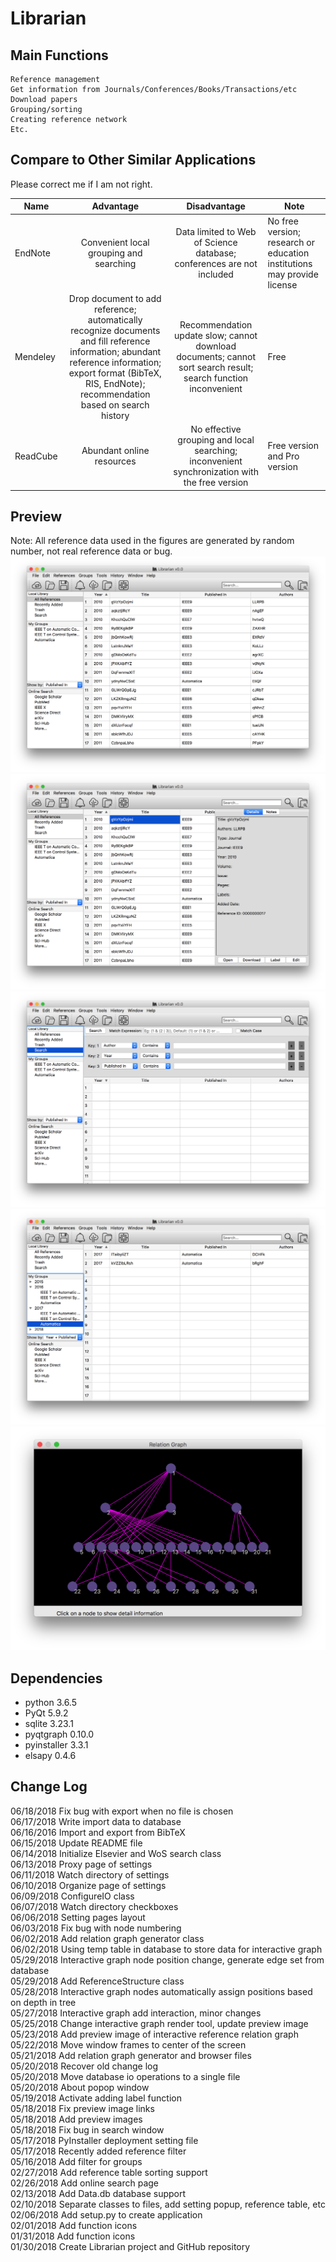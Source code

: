 # Librarian

## Main Functions
    Reference management
    Get information from Journals/Conferences/Books/Transactions/etc
    Download papers
    Grouping/sorting
    Creating reference network
    Etc.

## Compare to Other Similar Applications  
Please correct me if I am not right.   

| Name | Advantage | Disadvantage | Note |
| ---- | :-------: | :----------: | ---- |
| EndNote  | Convenient local grouping and searching | Data limited to Web of Science database; conferences are not included | No free version; research or education institutions may provide license |
| Mendeley | Drop document to add reference; automatically recognize documents and fill reference information; abundant reference information; export format (BibTeX, RIS, EndNote); recommendation based on search history | Recommendation update slow; cannot download documents; cannot sort search result; search function inconvenient | Free |
| ReadCube | Abundant online resources | No effective grouping and local searching; inconvenient synchronization with the free version | Free version and Pro version |

## Preview  
Note: All reference data used in the figures are generated by random number, not real reference data or bug.  
![alt text](https://github.com/liutairan/Librarian/blob/master/Pictures/Snip20180518_2.png "Local library")
![alt text](https://github.com/liutairan/Librarian/blob/master/Pictures/Snip20180518_3.png "Detail of reference")
![alt text](https://github.com/liutairan/Librarian/blob/master/Pictures/Snip20180518_4.png "Search page")
![alt text](https://github.com/liutairan/Librarian/blob/master/Pictures/Snip20180518_5.png "Group page")
![alt text](https://github.com/liutairan/Librarian/blob/master/Pictures/Snip20180529_21.png "Interactive relation graph")

## Dependencies  
* python 3.6.5
* PyQt 5.9.2   
* sqlite 3.23.1  
* pyqtgraph 0.10.0  
* pyinstaller 3.3.1    
* elsapy 0.4.6  

## Change Log   
06/18/2018 Fix bug with export when no file is chosen  
06/17/2018 Write import data to database  
06/16/2016 Import and export from BibTeX  
06/15/2018 Update README file  
06/14/2018 Initialize Elsevier and WoS search class  
06/13/2018 Proxy page of settings  
06/11/2018 Watch directory of settings  
06/10/2018 Organize page of settings   
06/09/2018 ConfigureIO class  
06/07/2018 Watch directory checkboxes  
06/06/2018 Setting pages layout  
06/03/2018 Fix bug with node numbering   
06/02/2018 Add relation graph generator class  
06/02/2018 Using temp table in database to store data for interactive graph  
05/29/2018 Interactive graph node position change, generate edge set from database  
05/29/2018 Add ReferenceStructure class  
05/28/2018 Interactive graph nodes automatically assign positions based on depth in tree  
05/27/2018 Interactive graph add interaction, minor changes  
05/25/2018 Change interactive graph render tool, update preview image   
05/23/2018 Add preview image of interactive reference relation graph  
05/22/2018 Move window frames to center of the screen  
05/21/2018 Add relation graph generator and browser files  
05/20/2018 Recover old change log  
05/20/2018 Move database io operations to a single file  
05/20/2018 About popop window  
05/19/2018 Activate adding label function  
05/18/2018 Fix preview image links  
05/18/2018 Add preview images  
05/18/2018 Fix bug in search window  
05/17/2018 PyInstaller deployment setting file  
05/17/2018 Recently added reference filter  
05/16/2018 Add filter for groups  
02/27/2018 Add reference table sorting support  
02/26/2018 Add online search page  
02/13/2018 Add Data.db database support  
02/10/2018 Separate classes to files, add setting popup, reference table, etc  
02/06/2018 Add setup.py to create application  
02/01/2018 Add function icons  
01/31/2018 Add function icons  
01/30/2018 Create Librarian project and GitHub repository  
